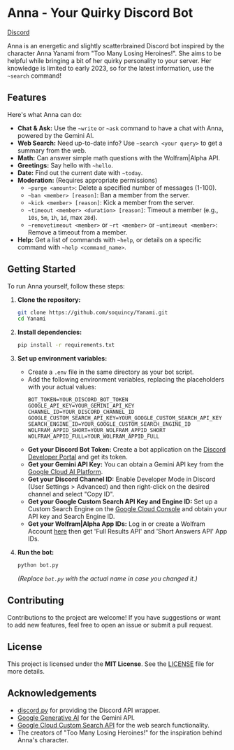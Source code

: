 # Anna - Your Quirky Discord Bot

[Discord](https://discord.gg/sbqUyn87nM)

Anna is an energetic and slightly scatterbrained Discord bot inspired by the character Anna Yanami from "Too Many Losing Heroines!". She aims to be helpful while bringing a bit of her quirky personality to your server. Her knowledge is limited to early 2023, so for the latest information, use the `~search` command!

## Features

Here's what Anna can do:

* **Chat & Ask:** Use the `~write` or `~ask` command to have a chat with Anna, powered by the Gemini AI.
* **Web Search:** Need up-to-date info? Use `~search <your query>` to get a summary from the web.
* **Math:** Can answer simple math questions with the Wolfram|Alpha API.
* **Greetings:** Say hello with `~hello`.
* **Date:** Find out the current date with `~today`.
* **Moderation:** (Requires appropriate permissions)
    * `~purge <amount>`: Delete a specified number of messages (1-100).
    * `~ban <member> [reason]`: Ban a member from the server.
    * `~kick <member> [reason]`: Kick a member from the server.
    * `~timeout <member> <duration> [reason]`: Timeout a member (e.g., `10s`, `5m`, `1h`, `1d`, max `28d`).
    * `~removetimeout <member>` or `~rt <member>` or `~untimeout <member>`: Remove a timeout from a member.
* **Help:** Get a list of commands with `~help`, or details on a specific command with `~help <command_name>`.

## Getting Started

To run Anna yourself, follow these steps:

1.  **Clone the repository:**
    ```bash
    git clone https://github.com/soquincy/Yanami.git
    cd Yanami
    ```

2.  **Install dependencies:**
    ```bash
    pip install -r requirements.txt
    ```

3.  **Set up environment variables:**
    * Create a `.env` file in the same directory as your bot script.
    * Add the following environment variables, replacing the placeholders with your actual values:
        ```
        BOT_TOKEN=YOUR_DISCORD_BOT_TOKEN
        GOOGLE_API_KEY=YOUR_GEMINI_API_KEY
        CHANNEL_ID=YOUR_DISCORD_CHANNEL_ID
        GOOGLE_CUSTOM_SEARCH_API_KEY=YOUR_GOOGLE_CUSTOM_SEARCH_API_KEY
        SEARCH_ENGINE_ID=YOUR_GOOGLE_CUSTOM_SEARCH_ENGINE_ID
        WOLFRAM_APPID_SHORT=YOUR_WOLFRAM_APPID_SHORT
        WOLFRAM_APPID_FULL=YOUR_WOLFRAM_APPID_FULL
        ```
    * **Get your Discord Bot Token:** Create a bot application on the [Discord Developer Portal](https://discord.com/developers/applications) and get its token.
    * **Get your Gemini API Key:** You can obtain a Gemini API key from the [Google Cloud AI Platform](https://console.cloud.google.com/vertex-ai/generative/language/get-started).
    * **Get your Discord Channel ID:** Enable Developer Mode in Discord (User Settings > Advanced) and then right-click on the desired channel and select "Copy ID".
    * **Get your Google Custom Search API Key and Engine ID:** Set up a Custom Search Engine on the [Google Cloud Console](https://console.cloud.google.com/) and obtain your API key and Search Engine ID.
    * **Get your Wolfram|Alpha App IDs:** Log in or create a Wolfram Account [here](https://developer.wolframalpha.com/) then get 'Full Results API' and 'Short Answers API' App IDs. 

4.  **Run the bot:**
    ```bash
    python bot.py
    ```
    *(Replace `bot.py` with the actual name in case you changed it.)*

## Contributing

Contributions to the project are welcome! If you have suggestions or want to add new features, feel free to open an issue or submit a pull request.

## License

This project is licensed under the **MIT License**. See the [LICENSE](LICENSE) file for more details.

## Acknowledgements

* [discord.py](https://discord.py/) for providing the Discord API wrapper.
* [Google Generative AI](https://ai.google.dev/) for the Gemini API.
* [Google Cloud Custom Search API](https://developers.google.com/custom-search/v1/overview) for the web search functionality.
* The creators of "Too Many Losing Heroines!" for the inspiration behind Anna's character.
